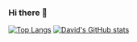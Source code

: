 ### Hi there 👋
[![Top Langs](https://github-readme-stats.vercel.app/api/top-langs/?username=NavyDav&layout=compact&theme=yeblu&hide_border=enabled)](https://github.com/anuraghazra/github-readme-stats)
[![David's GitHub stats](https://github-readme-stats.vercel.app/api?username=NavyDav&hide=contribs,prs&count_private=true&show_icons=true&theme=github_dark&hide_border=enabled)](https://github.com/anuraghazra/github-readme-stats)
<!--
**NavyDav/NavyDav** is a ✨ _special_ ✨ repository because its `README.md` (this file) appears on your GitHub profile.

Here are some ideas to get you started:

- 🔭 I’m currently working on ...
- 🌱 I’m currently learning ...
- 👯 I’m looking to collaborate on ...
- 🤔 I’m looking for help with ...
- 💬 Ask me about ...
- 📫 How to reach me: ...
- 😄 Pronouns: ...
- ⚡ Fun fact: ...
-->
